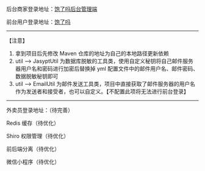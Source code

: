后台商家登录地址：[饱了吗后台管理端](http://localhost:8080/backend/page/login/login.html)

前台用户登录地址：[饱了吗](http://localhost:8080/front/page/login.html)

------

【注意】

1. 拿到项目后先修改 Maven 仓库的地址为自己的本地路径更新依赖
2. util --> JasyptUtil 为数据库脱敏的工具类，使用自定义秘钥将自己邮件服务器用户名和密码进行加密后替换掉 yml 配置文件中的邮件用户名、邮件密码、数据脱敏秘钥即可
3. util --> EmailUtil 为邮件发送工具类，项目中直接获取了邮件服务器的用户名作为发送者和接受者，也可以自定义。【不配置此项将无法进行前台登录】

------

外卖员登录地址：（待完善）

Redis 缓存（待优化）

Shiro 权限管理（待优化）

前后端分离（待优化）

微信小程序（待优化）